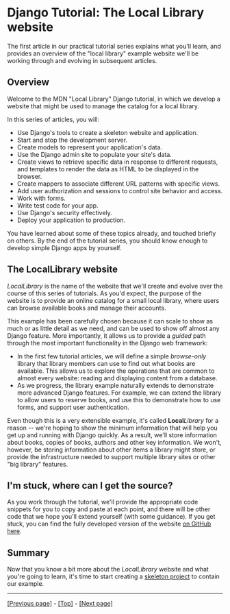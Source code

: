# Django Tutorial: The Local Library website

The first article in our practical tutorial series explains what you'll learn, and provides an overview of the "local library" example website we'll be working through and evolving in subsequent articles.

## Overview

Welcome to the MDN "Local Library" Django tutorial, in which we develop a website that might be used to manage the catalog for a local library.

In this series of articles, you will:

* Use Django's tools to create a skeleton website and application.
* Start and stop the development server.
* Create models to represent your application's data.
* Use the Django admin site to populate your site's data.
* Create views to retrieve specific data in response to different requests, and templates to render the data as HTML to be displayed in the browser.
* Create mappers to associate different URL patterns with specific views.
* Add user authorization and sessions to control site behavior and access.
* Work with forms.
* Write test code for your app.
* Use Django's security effectively.
* Deploy your application to production.

You have learned about some of these topics already, and touched briefly on others. By the end of the tutorial series, you should know enough to develop simple Django apps by yourself.

## The LocalLibrary website

*LocalLibrary* is the name of the website that we'll create and evolve over the course of this series of tutorials. As you'd expect, the purpose of the website is to provide an online catalog for a small local library, where users can browse available books and manage their accounts.

This example has been carefully chosen because it can scale to show as much or as little detail as we need, and can be used to show off almost any Django feature. More importantly, it allows us to provide a *guided* path through the most important functionality in the Django web framework:

* In the first few tutorial articles, we will define a simple *browse-only* library that library members can use to find out what books are available. This allows us to explore the operations that are common to almost every website: reading and displaying content from a database.
* As we progress, the library example naturally extends to demonstrate more advanced Django features. For example, we can extend the library to allow users to reserve books, and use this to demonstrate how to use forms, and support user authentication.

Even though this is a very extensible example, it's called **Local***Library* for a reason -- we're hoping to show the minimum information that will help you get up and running with Django quickly. As a result, we'll store information about books, copies of books, authors and other key information. We won't, however, be storing information about other items a library might store, or provide the infrastructure needed to support multiple library sites or other "big library" features.

## I'm stuck, where can I get the source?

As you work through the tutorial, we'll provide the appropriate code snippets for you to copy and paste at each point, and there will be other code that we hope you'll extend yourself (with some guidance). If you get stuck, you can find the fully developed version of the website [on GitHub here](https://github.com/mdn/django-locallibrary-tutorial).

## Summary

Now that you know a bit more about the *LocalLibrary* website and what you're going to learn, it's time to start creating a [skeleton project](https://github.com/AndrewSRea/My_Learning_Port/tree/main/JavaScript/Server-Side_Website_Programming/Django_Web_Framework/Django_Tutorial_2#django-tutorial-part-2-creating-a-skeleton-website) to contain our example.

<hr>

[[Previous page]](https://github.com/AndrewSRea/My_Learning_Port/tree/main/JavaScript/Server-Side_Website_Programming/Django_Web_Framework/Django_Development_Environment#setting-up-a-django-development-environment) - [[Top]](https://github.com/AndrewSRea/My_Learning_Port/tree/main/JavaScript/Server-Side_Website_Programming/Django_Web_Framework/Django_Tutorial_Local_Library#django-tutorial-the-local-library-website) - [[Next page]](https://github.com/AndrewSRea/My_Learning_Port/tree/main/JavaScript/Server-Side_Website_Programming/Django_Web_Framework/Django_Tutorial_2#django-tutorial-part-2-creating-a-skeleton-website)